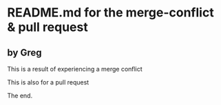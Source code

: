 # README.md for the merge-conflict & pull request

## by Greg

This is a result of experiencing a merge conflict

This is also for a pull request

The end.